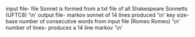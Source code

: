
input file-      file Sonnet is formed from a txt file of all Shakespeare Sonnetts (UFTC8) '\n'
output file-     markov sonnet of 14 lines produced '\n'
key size-        base number of consecutive words from input file (Romeo Romeo) '\n'
number of lines- produces a 14 line markov  '\n'

